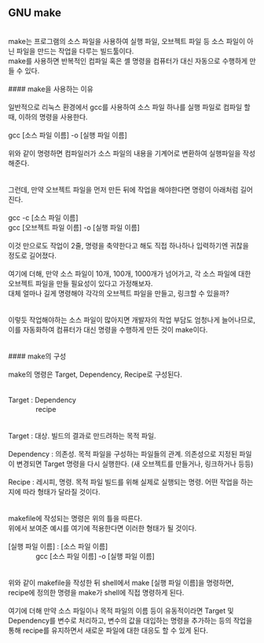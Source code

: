 ## GNU make<br/>
<br/>
make는 프로그램의 소스 파일을 사용하여 실행 파일, 오브젝트 파일 등 소스 파일이 아닌 파일을 만드는 작업을 다루는 빌드툴이다.<br/>
make를 사용하면 반복적인 컴파일 혹은 셸 명령을 컴퓨터가 대신 자동으로 수행하게 만들 수 있다.<br/>
<br/>
#### make을 사용하는 이유<br/>
<br/>
일반적으로 리눅스 환경에서 gcc를 사용하여 소스 파일 하나를 실행 파일로 컴파일 할 때, 이하의 명령을 사용한다.<br/>
<br/>
gcc [소스 파일 이름] -o [실행 파일 이름]<br/>
<br/>
위와 같이 명령하면 컴파일러가 소스 파일의 내용을 기계어로 변환하여 실행파일을 작성해준다.<br/>
<br/><br/>
그런데, 만약 오브젝트 파일을 먼저 만든 뒤에 작업을 해야한다면 명령이 아래처럼 길어진다.<br/>
<br/>
gcc -c [소스 파일 이름]<br/>
gcc [오브젝트 파일 이름] -o [실행 파일 이름]<br/>
<br/>
이것 만으로도 작업이 2줄, 명령을 축약한다고 해도 직접 하나하나 입력하기엔 귀찮을 정도로 길어졌다.<br/>
<br/>
여기에 더해, 만약 소스 파일이 10개, 100개, 1000개가 넘어가고, 각 소스 파일에 대한 오브젝트 파일을 만들 필요성이 있다고 가정해보자.<br/>
대체 얼마나 길게 명령해야 각각의 오브젝트 파일을 만들고, 링크할 수 있을까?<br/>
<br/><br/>
이렇듯 작업해야하는 소스 파일이 많아지면 개발자의 작업 부담도 엄청나게 늘어나므로, 이를 자동화하여 컴퓨터가 대신 명령을 수행하게 만든 것이 make이다.<br/>
<br/><br/>
#### make의 구성<br/>
<br/>
make의 명령은 Target, Dependency, Recipe로 구성된다.<br/>
<br/><br/>
Target : Dependency<br/>
　　　　recipe<br/>
<br/><br/>
Target : 대상. 빌드의 결과로 만드려하는 목적 파일.<br/>
<br/>
Dependency : 의존성. 목적 파일을 구성하는 파일들의 관계. 의존성으로 지정된 파일이 변경되면 Target 명령을 다시 실행한다. (새 오브젝트를 만들거나, 링크하거나 등등)<br/>
<br/>
Recipe : 레시피, 명령. 목적 파일 빌드를 위해 실제로 실행되는 명령. 어떤 작업을 하는지에 따라 형태가 달라질 것이다.<br/>
<br/><br/>
makefile에 작성되는 명령은 위의 틀을 따른다.<br/>
위에서 보여준 예시를 여기에 적용한다면 이러한 형태가 될 것이다.<br/>
<br/>
[실행 파일 이름] : [소스 파일 이름]<br/>
　　　　gcc [소스 파일 이름] -o [실행 파일 이름]<br/>
<br/><br/>
위와 같이 makefile을 작성한 뒤 shell에서 make [실행 파일 이름]을 명령하면, recipe에 정의한 명령을 make가 shell에 직접 명령하게 된다.<br/>
<br/>
여기에 더해 만약 소스 파일이나 목적 파일의 이름 등이 유동적이라면 Target 및 Dependency를 변수로 처리하고, 변수의 값을 대입하는 명령을 추가하는 등의 작업을 통해 recipe를 유지하면서 새로운 파일에 대한 대응도 할 수 있게 된다.<br/>
